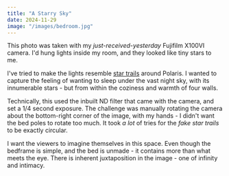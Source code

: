 ```yaml
---
title: "A Starry Sky"
date: 2024-11-29
image: "/images/bedroom.jpg"
---
```


This photo was taken with my _just-received-yesterday_ Fujifilm X100VI camera. I'd hung lights inside my room, and they looked like tiny stars to me.

I've tried to make the lights resemble [star trails](https://en.wikipedia.org/wiki/Star_trail) around Polaris. I wanted to capture the feeling of wanting to sleep under the vast night sky, with its innumerable stars - but from within the coziness and warmth of four walls.

Technically, this used the inbuilt ND filter that came with the camera, and set a 1/4 second exposure. The challenge was manually rotating the camera about the bottom-right corner of the image, with my hands - I didn't want the bed poles to rotate too much. It took *a lot* of tries for the _fake star trails_ to be exactly circular.

I want the viewers to imagine themselves in this space. Even though the bedframe is simple, and the bed is unmade - it contains more than what meets the eye. There is inherent juxtaposition in the image - one of infinity and intimacy.